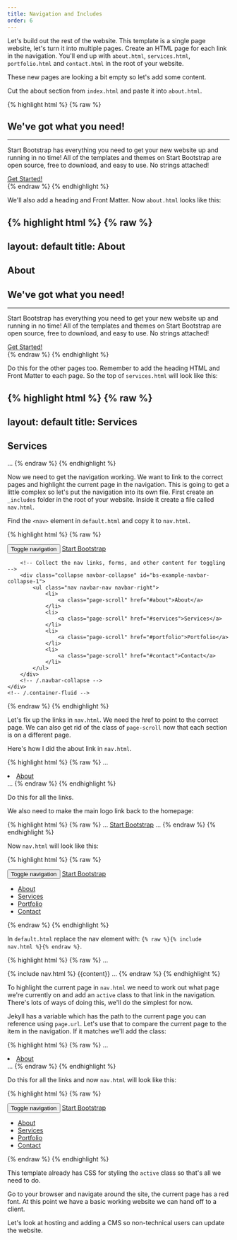 ```yaml
---
title: Navigation and Includes
order: 6
---
```


Let's build out the rest of the website. This template is a single page website, let's turn it into multiple pages. Create an HTML page for each link in the navigation. You'll end up with `about.html`, `services.html`, `portfolio.html` and `contact.html` in the root of your website.

These new pages are looking a bit empty so let's add some content.

Cut the about section from `index.html` and paste it into `about.html`.

{% highlight html %}
{% raw %}
<section class="bg-primary" id="about">
  <div class="container">
    <div class="row">
      <div class="col-lg-8 col-lg-offset-2 text-center">
        <h2 class="section-heading">We've got what you need!</h2>
        <hr class="light">
        <p class="text-faded">Start Bootstrap has everything you need to get your new website up and running in no time! All of the templates and themes on Start Bootstrap are open source, free to download, and easy to use. No strings attached!</p>
        <a href="#" class="btn btn-default btn-xl">Get Started!</a>
      </div>
    </div>
  </div>
</section>
{% endraw %}
{% endhighlight %}

We'll also add a heading and Front Matter. Now `about.html` looks like this:

{% highlight html %}
{% raw %}
---
layout: default
title: About
---
<section class="bg-dark">
  <div class="text-center">
    <h1>About</h1>
  </div>
</section>

<section class="bg-primary" id="about">
  <div class="container">
    <div class="row">
      <div class="col-lg-8 col-lg-offset-2 text-center">
        <h2 class="section-heading">We&#39;ve got what you need!</h2>
        <hr class="light">
        <p class="text-faded">Start Bootstrap has everything you need to get your new website up and running in no time! All of the templates and themes on Start Bootstrap are open source, free to download, and easy to use. No strings attached!</p>
        <a href="#" class="btn btn-default btn-xl">Get Started!</a>
      </div>
    </div>
  </div>
</section>
{% endraw %}
{% endhighlight %}

Do this for the other pages too. Remember to add the heading HTML and Front Matter to each page. So the top of `services.html` will look like this:

{% highlight html %}
{% raw %}
---
layout: default
title: Services
---
<section class="bg-dark">
  <div class="text-center">
    <h1>Services</h1>
  </div>
</section>
...
{% endraw %}
{% endhighlight %}



Now we need to get the navigation working. We want to link to the correct pages and highlight the current page in the navigation. This is going to get a little complex so let's put the navigation into its own file. First create an `_includes` folder in the root of your website. Inside it create a file called `nav.html`.

Find the `<nav>` element in `default.html` and copy it to `nav.html`.

{% highlight html %}
{% raw %}
<nav id="mainNav" class="navbar navbar-default navbar-fixed-top">
    <div class="container-fluid">
        <!-- Brand and toggle get grouped for better mobile display -->
        <div class="navbar-header">
            <button type="button" class="navbar-toggle collapsed" data-toggle="collapse" data-target="#bs-example-navbar-collapse-1">
                <span class="sr-only">Toggle navigation</span>
                <span class="icon-bar"></span>
                <span class="icon-bar"></span>
                <span class="icon-bar"></span>
            </button>
            <a class="navbar-brand page-scroll" href="#page-top">Start Bootstrap</a>
        </div>

        <!-- Collect the nav links, forms, and other content for toggling -->
        <div class="collapse navbar-collapse" id="bs-example-navbar-collapse-1">
            <ul class="nav navbar-nav navbar-right">
                <li>
                    <a class="page-scroll" href="#about">About</a>
                </li>
                <li>
                    <a class="page-scroll" href="#services">Services</a>
                </li>
                <li>
                    <a class="page-scroll" href="#portfolio">Portfolio</a>
                </li>
                <li>
                    <a class="page-scroll" href="#contact">Contact</a>
                </li>
            </ul>
        </div>
        <!-- /.navbar-collapse -->
    </div>
    <!-- /.container-fluid -->
</nav>
{% endraw %}
{% endhighlight %}

Let's fix up the links in `nav.html`. We need the href to point to the correct page. We can also get rid of the class of `page-scroll` now that each section is on a different page.

Here's how I did the about link in `nav.html`.

{% highlight html %}
{% raw %}
...
<li>
    <a href="/about.html">About</a>
</li>
...
{% endraw %}
{% endhighlight %}

Do this for all the links.

We also need to make the main logo link back to the homepage:

{% highlight html %}
{% raw %}
...
<a class="navbar-brand" href="/">Start Bootstrap</a>
...
{% endraw %}
{% endhighlight %}

Now `nav.html` will look like this:

{% highlight html %}
{% raw %}
<nav id="mainNav" class="navbar navbar-default navbar-fixed-top">
  <div class="container-fluid">
    <!-- Brand and toggle get grouped for better mobile display -->
    <div class="navbar-header">
      <button type="button" class="navbar-toggle collapsed" data-toggle="collapse" data-target="#bs-example-navbar-collapse-1">
        <span class="sr-only">Toggle navigation</span>
        <span class="icon-bar"></span>
        <span class="icon-bar"></span>
        <span class="icon-bar"></span>
      </button>
      <a class="navbar-brand" href="/">Start Bootstrap</a>
    </div>
    <!-- Collect the nav links, forms, and other content for toggling -->
    <div class="collapse navbar-collapse" id="bs-example-navbar-collapse-1">
      <ul class="nav navbar-nav navbar-right">
        <li>
          <a href="/about.html">About</a>
        </li>
        <li>
          <a href="/services.html">Services</a>
        </li>
        <li>
          <a href="/portfolio.html">Portfolio</a>
        </li>
        <li>
          <a href="/contact.html">Contact</a>
        </li>
      </ul>
    </div>
    <!-- /.navbar-collapse -->
  </div>
  <!-- /.container-fluid -->
</nav>
{% endraw %}
{% endhighlight %}

In `default.html` replace the nav element with: `{% raw %}{% include nav.html %}{% endraw %}`.

{% highlight html %}
{% raw %}
...
<body id="page-top">
  {% include nav.html %}
  {{content}}
  <!-- jQuery -->
  <script src="/js/jquery.js"></script>
  <!-- Bootstrap Core JavaScript -->
  <script src="/js/bootstrap.min.js"></script>
  <!-- Plugin JavaScript -->
  <script src="/js/jquery.easing.min.js"></script>
  <script src="/js/jquery.fittext.js"></script>
  <script src="/js/wow.min.js"></script>
  <!-- Custom Theme JavaScript -->
  <script src="/js/creative.js"></script>
</body>
...
{% endraw %}
{% endhighlight %}

To highlight the current page in `nav.html` we need to work out what page we're currently on and add an `active` class to that link in the navigation. There's lots of ways of doing this, we'll do the simplest for now.

Jekyll has a variable which has the path to the current page you can reference using `page.url`. Let's use that to compare the current page to the item in the navigation. If it matches we'll add the class:

{% highlight html %}
{% raw %}
...
<li {% if page.url == '/about.html' %} class="active" {% endif %}>
  <a href="/about.html">About</a>
</li>
...
{% endraw %}
{% endhighlight %}

Do this for all the links and now `nav.html` will look like this:

{% highlight html %}
{% raw %}
<nav id="mainNav" class="navbar navbar-default navbar-fixed-top">
  <div class="container-fluid">
    <!-- Brand and toggle get grouped for better mobile display -->
    <div class="navbar-header">
      <button type="button" class="navbar-toggle collapsed" data-toggle="collapse" data-target="#bs-example-navbar-collapse-1">
      <span class="sr-only">Toggle navigation</span>
      <span class="icon-bar"></span>
      <span class="icon-bar"></span>
      <span class="icon-bar"></span>
      </button>
      <a class="navbar-brand" href="/">Start Bootstrap</a>
    </div>
    <!-- Collect the nav links, forms, and other content for toggling -->
    <div class="collapse navbar-collapse" id="bs-example-navbar-collapse-1">
      <ul class="nav navbar-nav navbar-right">
        <li {% if page.url == '/about.html' %} class="active" {% endif %}>
          <a href="/about.html">About</a>
        </li>
        <li {% if page.url == '/services.html' %} class="active" {% endif %}>
          <a href="/services.html">Services</a>
        </li>
        <li {% if page.url == '/portfolio.html' %} class="active" {% endif %}>
          <a href="/portfolio.html">Portfolio</a>
        </li>
        <li {% if page.url == '/contact.html' %} class="active" {% endif %}>
          <a href="/contact.html">Contact</a>
        </li>
      </ul>
    </div>
    <!-- /.navbar-collapse -->
  </div>
  <!-- /.container-fluid -->
</nav>
{% endraw %}
{% endhighlight %}

This template already has CSS for styling the `active` class so that's all we need to do.

Go to your browser and navigate around the site, the current page has a red font. At this point we have a basic working website we can hand off to a client.

Let's look at hosting and adding a CMS so non-technical users can update the website.
